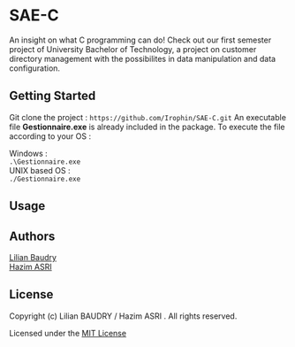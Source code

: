 # SAE-C
An insight on what C programming can do! Check out our first semester project of University Bachelor of Technology, a project on customer directory management with the possibilites in data manipulation and data configuration.

## Getting Started
Git clone the project :
`https://github.com/Irophin/SAE-C.git`
An executable file __Gestionnaire.exe__ is already included in the package. To execute the file according to your OS : 

Windows :   
`.\Gestionnaire.exe`  
UNIX based OS :   
`./Gestionnaire.exe`  


## Usage
### 
## Authors
[Lilian Baudry](https://github.com/Irophin)  
[Hazim ASRI](https://github.com/wockehs001)
## License
Copyright (c) Lilian BAUDRY / Hazim ASRI . All rights reserved.

Licensed under the [MIT License](https://github.com/microsoft/calculator/blob/master/LICENSE)
## 
